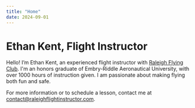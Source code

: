 ```yaml
---
title: "Home"
date: 2024-09-01
---
```


# Ethan Kent, Flight Instructor

Hello! I’m Ethan Kent, an experienced flight instructor with [Raleigh Flying
Club](https://www.raleighflyingclub.org). I'm an honors graduate of Embry-Riddle
Aeronautical University, with over 1000 hours of instruction given. I am
passionate about making flying both fun and safe.

For more information or to schedule a lesson, contact me at
[contact@raleighflightinstructor.com](mailto:contact@raleighflightinstructor.com).

